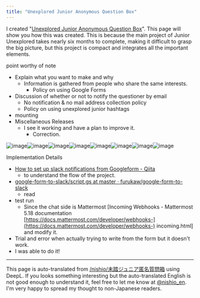 ```yaml
---
title: "Unexplored Junior Anonymous Question Box"
---
```


I created "[Unexplored Junior Anonymous Question Box](https://docs.google.com/forms/d/e/1FAIpQLSdIRkBQEOh7OUjlvPD7IZDDVwPlms2rcXBPSpib0w25WRLWnQ/viewform)".
This page will show you how this was created.
This is because the main project of Junior Unexplored takes nearly six months to complete, making it difficult to grasp the big picture, but this project is compact and integrates all the important elements.

point worthy of note
- Explain what you want to make and why
    - Information is gathered from people who share the same interests.
        - Policy on using Google Forms
- Discussion of whether or not to notify the questioner by email
    - No notification & no mail address collection policy
    - Policy on using unexplored junior hashtags
- mounting
- Miscellaneous Releases
    - I see it working and have a plan to improve it.
        - Correction.

![image](https://gyazo.com/df078bbf48879e12d12dc20795d589cc/thumb/1000)![image](https://gyazo.com/03cb7f088bedffe19ebd324e7bb781c1/thumb/1000)![image](https://gyazo.com/c95dc834556b786cbe7591caa2ce57bf/thumb/1000)![image](https://gyazo.com/c0b03749d4ab323e0367c760b605c0a2/thumb/1000)![image](https://gyazo.com/a7bbf34228efec24b5d034d49321c3e0/thumb/1000)![image](https://gyazo.com/6adbd36e1ed10a9eb15f72413240f559/thumb/1000)![image](https://gyazo.com/9d62563fbeedfd5614f0189f58635b41/thumb/1000)![image](https://gyazo.com/3b0efbdb2d5fcc210bb4f9905eac991c/thumb/1000)

Implementation Details
- [How to set up slack notifications from Googleform - Qiita](https://qiita.com/pchan52/items/574e930a3cc42cf7f8b9)
    - to understand the flow of the project.
- [google-form-to-slack/script.gs at master · furukaw/google-form-to-slack](https://github.com/furukaw/google-form-to-slack/blob/master/script.gs)
    - read
- test run
    - Since the chat side is Mattermost [Incoming Webhooks - Mattermost 5.18 documentation [https://docs.mattermost.com/developer/webhooks-](https://docs.mattermost.com/developer/webhooks-) incoming.html] and modify it.
- Trial and error when actually trying to write from the form but it doesn't work.
- I was able to do it!

---
This page is auto-translated from [/nishio/未踏ジュニア匿名質問箱](https://scrapbox.io/nishio/未踏ジュニア匿名質問箱) using DeepL. If you looks something interesting but the auto-translated English is not good enough to understand it, feel free to let me know at [@nishio_en](https://twitter.com/nishio_en). I'm very happy to spread my thought to non-Japanese readers.